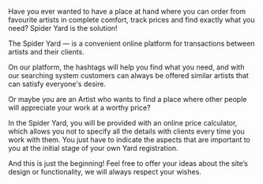Have you ever wanted to have a place at hand where you can order from favourite artists in complete comfort, track prices and find exactly what you need? Spider Yard is the solution!

The Spider Yard — is a convenient online platform for transactions between artists and their clients. 

On our platform, the hashtags will help you find what you need, and with our searching system customers can always be offered similar artists that can satisfy everyone's desire.

Or maybe you are an Artist who wants to find a place where other people will appreciate your work at a worthy price? 

In the Spider Yard, you will be provided with an online price calculator, which allows you not to specify all the details with clients every time you work with them. You just have to indicate the aspects that are important to you at the initial stage of your own Yard registration. 

And this is just the beginning! Feel free to offer your ideas about the site’s design or functionality, we will always respect your wishes.